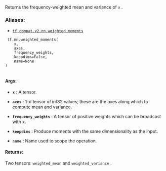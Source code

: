 Returns the frequency-weighted mean and variance of  `x` .



### Aliases:

- [ `tf.compat.v2.nn.weighted_moments` ](/api_docs/python/tf/nn/weighted_moments)



```
 tf.nn.weighted_moments(
    x,
    axes,
    frequency_weights,
    keepdims=False,
    name=None
)
 
```



#### Args:

- **`x`** : A tensor.

- **`axes`** : 1-d tensor of int32 values; these are the axes along which
to compute mean and variance.

- **`frequency_weights`** : A tensor of positive weights which can be
broadcast with x.

- **`keepdims`** : Produce moments with the same dimensionality as the input.

- **`name`** : Name used to scope the operation.



#### Returns:
Two tensors:  `weighted_mean`  and  `weighted_variance` .


